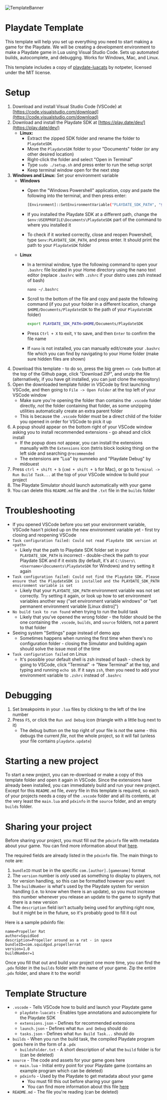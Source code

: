 
![TemplateBanner](https://github.com/user-attachments/assets/a0e438d1-9923-4525-ae5c-c0d179ec3bc7)

# Playdate Template
This template will help you set up everything you need to start making a game for the Playdate. We will be creating a development environment to make a Playdate game in Lua using Visual Studio Code. Sets up automated builds, autocomplete, and debugging. Works for Windows, Mac, and Linux.

This template includes a copy of [playdate-luacats](https://github.com/notpeter/playdate-luacats) by notpeter, licensed under the MIT license.

# Setup
1. Download and install Visual Studio Code (VSCode) at [https://code.visualstudio.com/download](https://code.visualstudio.com/download)
2. Download and install the Playdate SDK at [https://play.date/dev/](https://play.date/dev/)
   - **Linux:**
     - Extract the zipped SDK folder and rename the folder to `PlaydateSDK`
     - Move the `PlaydateSDK` folder to your "Documents" folder (or any other desired location)
     - Right-click the folder and select "Open in Terminal"
     - Type `sudo ./setup.sh` and press enter to run the setup script
     - Keep terminal window open for the next step
3. **Windows and Linux:** Set your environment variable
   - **Windows**
     - Open the "Windows Powershell" application, copy and paste the following into the terminal, and then press enter:

        ```sh
        [Environment]::SetEnvironmentVariable("PLAYDATE_SDK_PATH", "$env:USERPROFILE\Documents\PlaydateSDK", "User")
        ```
     - If you installed the Playdate SDK at a different path, change the `$env:USERPROFILE\Documents\PlaydateSDK` part of the command to where you installed it
     - To check if it worked correctly, close and reopen Powershell, type `$env:PLAYDATE_SDK_PATH`, and press enter. It should print the path to your `PlaydateSDK` folder
   - **Linux**
     - In a terminal window, type the following command to open your `.bashrc` file located in your Home directory using the nano text editor (replace `.bashrc` with `.zshrc` if your distro uses zsh instead of bash) 
       ```
       nano ~/.bashrc
       ```
     - Scroll to the bottom of the file and copy and paste the following command (if you put your folder in a different location, change `$HOME/Documents/PlaydateSDK` to the path of your `PlaydateSDK` folder)
     
       ```sh
       export PLAYDATE_SDK_PATH=$HOME/Documents/PlaydateSDK
       ```
     - Press `Ctrl + X` to exit, `Y` to save, and then `Enter` to confirm the file name
     - If `nano` is not installed, you can manually edit/create your `.bashrc` file which you can find by navigating to your Home folder (make sure hidden files are shown) 
4. Download this template - to do so, press the big green `<> Code` button at the top of the Github page, click "Download ZIP", and unzip the file (alternatively, if you have git installed, you can just clone the repository)
5. Open the downloaded template folder in VSCode by first launching VSCode, and then going to `File -> Open Folder` at the top left of your VSCode window
   - Make sure you're opening the folder than contains the `.vscode` folder directly, *not* the folder containing that folder, as some unzipping utilities automatically create an extra parent folder
   - This is because the `.vscode` folder must be a direct child of the folder you opened in order for VSCode to pick it up
6. A popup should appear on the bottom right of your VSCode window asking you to install recommended extensions - go ahead and click install
   - If the popup does not appear, you can install the extensions manually with the `Extensions` icon (tetris block looking thing) on the left side and searching `@recommended`
   - The extensions are "Lua" by sumneko and "Playdate Debug" by midouest
7. Press `ctrl + shift + b` (`cmd + shift + b` for Mac), or go to `Terminal -> Run Build Task...` at the top of your VSCode window to build your project
8. The Playdate Simulator should launch automatically with your game
9. You can delete this `README.md` file and the `.txt` file in the `builds` folder

# Troubleshooting
- If you opened VSCode before you set your environment variable, VSCode hasn't picked up on the new environment variable yet - first try closing and reopening VSCode
- `Task configuration failed: Could not read Playdate SDK version at <path>`
  - Likely that the path to Playdate SDK folder set in your `PLAYDATE_SDK_PATH` is incorrect - double-check the path to your Playdate SDK and if it exists (by default, it's at `C:\Users\<Username>\Documents\PlaydateSDK` for Windows) and try setting it again
- `Task configuration failed: Could not find the Playdate SDK. Please ensure that the PlaydateSDK is installed and the PLAYDATE_SDK_PATH environment variable is set`
  - Likely that your `PLAYDATE_SDK_PATH` environment variable was not set correctly. Try setting it again, or look up how to set environment variables another way ("set environment variable windows" or "set permanent environment variable [Linux distro]")
- `No build task to run found` when trying to run the build task
  - Likely that you've opened the wrong folder - the folder should be the one containing the `.vscode`, `builds`, and `source` folders, not a parent to that folder
- Seeing system "Settings" page instead of demo app
  - Sometimes happens when running the first time when there's no configuration folder - closing the Simulator and building again should solve the issue most of the time
- `Task configuration failed` on Linux
  - It's possible your default shell is zsh instead of bash - check by going to VSCode, click "Terminal" -> "New Terminal" at the top, and typing and running `echo $0`. If it says `zsh`, then you need to add your environment variable to `.zshrc` instead of `.bashrc` 

# Debugging
1. Set breakpoints in your `.lua` files by clicking to the left of the line number
2. Press `F5`, or click the `Run and Debug` icon (triangle with a little bug next to it)
   - The debug button on the top right of your file is *not* the same - this debugs the current *file*, not the whole project, so it will fail (unless your file contains `playdate.update`)

# Starting a new project
To start a new project, you can re-download or make a copy of this template folder and open it again in VSCode. Since the extensions have already been installed, you can immediately build and run your new project. Except for this `README.md` file, *every* file in this template is required, so each of your projects needs a copy of the `.vscode` folder and all its contents, at the very least the `main.lua` and `pdxinfo` in the `source` folder, and an empty `builds` folder.

# Sharing your project
Before sharing your project, you must fill out the `pdxinfo` file with metadata about your game. You can find more information about that [here](https://sdk.play.date/Inside%20Playdate.html#pdxinfo).

The required fields are already listed in the `pdxinfo` file. The main things to note are:
1. `bundleID` must be in the specific `com.[author].[gamename]` format
2. The `version` number is *only* used as something to display to players, not for version handling, so this can be formatted however you want
3. The `buildNumber` is what's used by the Playdate system for version handling (i.e. to know when there is an update), so you must increase this number whenever you release an update to the game to signify that there is a new version
4. The `description` field isn't actually being used for anything right now, but it might be in the future, so it's probably good to fill it out

Here is a sample pdxinfo file:
```
name=Propeller Rat
author=SquidGod
description=Propeller around as a rat - in space
bundleID=com.squidgod.propellerrat
version=1.0
buildNumber=1
```

Once you fill that out and build your project one more time, you can find the `.pdx` folder in the `builds` folder with the name of your game. Zip the entire `.pdx` folder, and share it to the world!

# Template Structure
- `.vscode` - Tells VSCode how to build and launch your Playdate game
  - `playdate-luacats` - Enables type annotations and autocomplete for the Playdate SDK
  - `extensions.json` - Defines for recommended extensions
  - `launch.json` - Defines what `Run and Debug` should do
  - `tasks.json` - Defines what `Run Build Task...` should do
- `builds` - When you run the build task, the compiled Playdate program goes here in the form of a `.pdx`
  - `buildsFolder.txt` - A short description of what the `build` folder is for (can be deleted)
- `source` - The code and assets for your game goes here
  - `main.lua` - Initial entry point for your Playdate game (contains an example program which can be deleted)
  - `pdxinfo` - Used by the Playdate to get metadata about your game
    - You must fill this out before sharing your game
    - You can find more information about this file [here](https://sdk.play.date/Inside%20Playdate.html#pdxinfo)
- `README.md` - The file you're reading (can be deleted)
